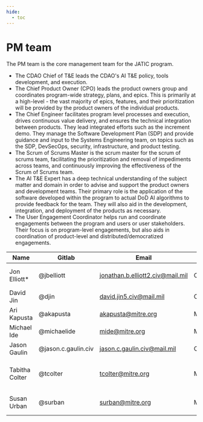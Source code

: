 ```yaml
---
hide:
  - toc
---
```


# PM team

The PM team is the core management team for the JATIC program. 

- The CDAO Chief of T&E leads the CDAO's AI T&E policy, tools development, and execution. 
- The Chief Product Owner (CPO) leads the product owners group and coordinates program-wide strategy, plans, and epics. This is primarily at a high-level - the vast majority of epics, features, and their prioritization will be provided by the product owners of the individual products.
- The Chief Engineer facilitates program level processes and execution, drives continuous value delivery, and ensures the technical integration between products. They lead integrated efforts such as the increment demo. They manage the Software Development Plan (SDP) and provide guidance and input to the Systems Engineering team, on topics such as the SDP, DevSecOps, security, infrastructure, and product testing.
- The Scrum of Scrums Master is the scrum master for the scrum of scrums team, facilitating the prioritization and removal of impediments across teams, and continuously improving the effectiveness of the Scrum of Scrums team.
- The AI T&E Expert has a deep technical understanding of the subject matter and domain in order to advise and support the product owners and development teams. Their primary role is the application of the software developed within the program to actual DoD AI algorithms to provide feedback for the team. They will also aid in the development, integration, and deployment of the products as necessary.
- The User Engagement Coordinator helps run and coordinate engagements between the program and users or user stakeholders. Their focus is on program-level engagements, but also aids in coordination of product-level and distributed/democratized engagements.

| Name | Gitlab | Email | Org | Role |
| ---- | ------ | ----- | --- | ---- |
| Jon Elliott* | @jbelliott | jonathan.b.elliott2.civ@mail.mil | CDAO | Director of Assessment & Assurance |
| David Jin | @djin | david.jin5.civ@mail.mil | CDAO | JATIC PM |
| Ari Kapusta | @akapusta | akapusta@mitre.org | MITRE | Chief Engineer |
| Michael Ide | @michaelide | mide@mitre.org | MITRE | Release Train Engineer |
| Jason Gaulin | @jason.c.gaulin.civ | jason.c.gaulin.civ@mail.mil | CDAO | AI T&E Expert |
| Tabitha Colter | @tcolter | tcolter@mitre.org | MITRE | Strategic Outreach & Communication Lead |
| Susan Urban | @surban | surban@mitre.org | MITRE | User Engagement Coordinator |
